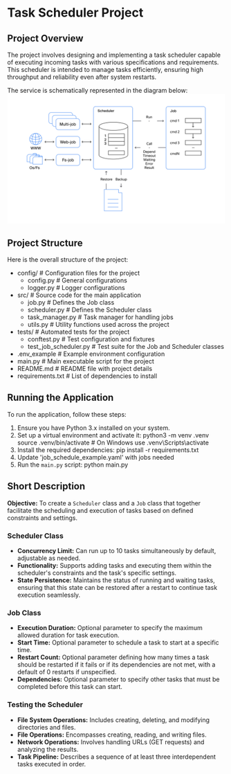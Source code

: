 # Task Scheduler Project

## Project Overview

The project involves designing and implementing a task scheduler capable of executing incoming tasks with various specifications and requirements. This scheduler is intended to manage tasks efficiently, ensuring high throughput and reliability even after system restarts.

The service is schematically represented in the diagram below:
![image](schema.png)


## Project Structure

Here is the overall structure of the project:

- config/ # Configuration files for the project
    -  config.py # General configurations
    -  logger.py # Logger configurations
- src/ # Source code for the main application
    -  job.py # Defines the Job class
    -  scheduler.py # Defines the Scheduler class
    -  task_manager.py # Task manager for handling jobs
    -  utils.py # Utility functions used across the project
- tests/ # Automated tests for the project
    -  conftest.py # Test configuration and fixtures
    -  test_job_scheduler.py # Test suite for the Job and Scheduler classes
- .env_example # Example environment configuration
- main.py # Main executable script for the project
- README.md # README file with project details
- requirements.txt # List of dependencies to install


## Running the Application

To run the application, follow these steps:

1. Ensure you have Python 3.x installed on your system.
2. Set up a virtual environment and activate it:
    python3 -m venv .venv
    source .venv/bin/activate # On Windows use .venv\Scripts\activate
3. Install the required dependencies:
    pip install -r requirements.txt
4. Update 'job_schedule_example.yaml' with jobs needed
5. Run the `main.py` script:
    python main.py


## Short Description

**Objective:** To create a `Scheduler` class and a `Job` class that together facilitate the scheduling and execution of tasks based on defined constraints and settings.


### Scheduler Class

- **Concurrency Limit:** Can run up to 10 tasks simultaneously by default, adjustable as needed.
- **Functionality:** Supports adding tasks and executing them within the scheduler's constraints and the task's specific settings.
- **State Persistence:** Maintains the status of running and waiting tasks, ensuring that this state can be restored after a restart to continue task execution seamlessly.


### Job Class

- **Execution Duration:** Optional parameter to specify the maximum allowed duration for task execution.
- **Start Time:** Optional parameter to schedule a task to start at a specific time.
- **Restart Count:** Optional parameter defining how many times a task should be restarted if it fails or if its dependencies are not met, with a default of 0 restarts if unspecified.
- **Dependencies:** Optional parameter to specify other tasks that must be completed before this task can start.

### Testing the Scheduler

- **File System Operations:** Includes creating, deleting, and modifying directories and files.
- **File Operations:** Encompasses creating, reading, and writing files.
- **Network Operations:** Involves handling URLs (GET requests) and analyzing the results.
- **Task Pipeline:** Describes a sequence of at least three interdependent tasks executed in order.
